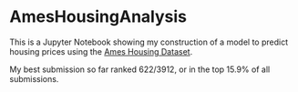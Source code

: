 # AmesHousingAnalysis

This is a Jupyter Notebook showing my construction of a model to predict housing prices using the [Ames Housing Dataset](https://www.kaggle.com/competitions/house-prices-advanced-regression-techniques/overview).

My best submission so far ranked 622/3912, or in the top 15.9% of all submissions. 
